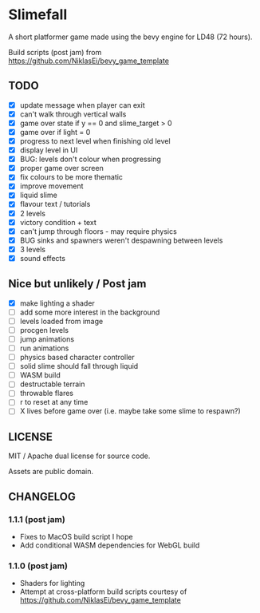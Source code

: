# Slimefall

A short platformer game made using the bevy engine for LD48 (72 hours).

Build scripts (post jam) from https://github.com/NiklasEi/bevy_game_template

## TODO

- [x] update message when player can exit
- [x] can't walk through vertical walls
- [x] game over state if y == 0 and slime_target > 0
- [x] game over if light = 0
- [x] progress to next level when finishing old level
- [x] display level in UI
- [x] BUG: levels don't colour when progressing
- [x] proper game over screen
- [x] fix colours to be more thematic
- [x] improve movement
- [x] liquid slime
- [x] flavour text / tutorials
- [x] 2 levels
- [x] victory condition + text
- [x] can't jump through floors - may require physics
- [x] BUG sinks and spawners weren't despawning between levels
- [x] 3 levels
- [x] sound effects

## Nice but unlikely / Post jam 

- [x] make lighting a shader
- [ ] add some more interest in the background
- [ ] levels loaded from image
- [ ] procgen levels
- [ ] jump animations
- [ ] run animations
- [ ] physics based character controller
- [ ] solid slime should fall through liquid
- [ ] WASM build
- [ ] destructable terrain
- [ ] throwable flares
- [ ] r to reset at any time
- [ ] X lives before game over (i.e. maybe take some slime to respawn?)

## LICENSE

MIT / Apache dual license for source code.

Assets are public domain.

## CHANGELOG

### 1.1.1 (post jam)

- Fixes to MacOS build script I hope
- Add conditional WASM dependencies for WebGL build

### 1.1.0 (post jam)

- Shaders for lighting
- Attempt at cross-platform build scripts courtesy of https://github.com/NiklasEi/bevy_game_template
